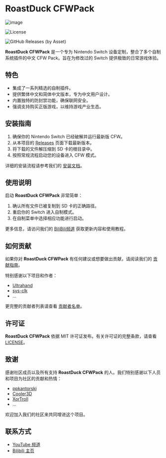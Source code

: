 # RoastDuck CFWPack
![image](https://github.com/sskyNS/RoastDuck-CFWPack/assets/121209531/db431f1c-9b19-4406-b32d-10720a5ec886)

![License](https://img.shields.io/badge/license-Apache%202.0-brightgreen.svg)

![GitHub Releases (by Asset)](https://img.shields.io/github/downloads/sskyNS/RoastDuck-CFWPack/releases/asset-name.svg)


**RoastDuck CFWPack** 是一个专为 Nintendo Switch 设备定制，整合了多个自制系统插件的中文 CFW Pack。旨在为修改过的 Switch 提供极致的日常游戏体验。


## 特色

- 集成了一系列精选的自制插件。
- 提供繁体中文和简体中文版本，专为中文用户设计。
- 内置独特的防封禁功能，确保联网安全。
- 强调支持购买正版游戏，以维持游戏产业生态。

## 安装指南

1. 确保你的 Nintendo Switch 已经破解并运行最新版 CFW。
2. 从本项目的 [Releases](https://github.com/sskyNS/RoastDuck-CFWPack/releases) 页面下载最新版本。
3. 将下载的文件解压缩到 SD 卡的根目录中。
4. 按照常规流程启动您的设备进入 CFW 模式。

详细的安装流程请参考我们的 [安装文档](INSTALL.md)。

## 使用说明

启动 **RoastDuck CFWPack** 非常简单：

1. 确认所有文件已被复制到 SD 卡的正确路径。
2. 重启你的 Switch 进入自制模式。
3. 在自制菜单中选择相应功能进行启动。

更多信息，请访问我们的 [BiliBili频道](https://space.bilibili.com/679023184) 获取更新内容和使用教程。

## 如何贡献

如果你对 **RoastDuck CFWPack** 有任何建议或想要做出贡献，请阅读我们的 [贡献指南](CONTRIBUTING.md)。

特别感谢以下项目和作者：

- [Ultrahand](https://github.com/ppkantorski/Ultrahand-Overlay)
- [sys-clk](https://github.com/retronx-team/sys-clk)
- ...

更完整的贡献者列表请查看 [贡献者名单](CONTRIBUTORS.md)。

## 许可证

**RoastDuck CFWPack** 依据 MIT 许可证发布。有关许可证的完整条款，请查看 [LICENSE](LICENSE)。

## 致谢

感谢社区成员以及所有支持 **RoastDuck CFWPack** 的人。我们特别感谢以下人员和项目为社区的贡献和热情：

- [ppkantorski](https://github.com/ppkantorski)
- [Cooler3D](https://github.com/rashevskyv/4IFIR)
- [XorTroll](https://github.com/XorTroll)
- ...

欢迎加入我们的社区来共同增进这个项目。

## 联系方式

- [YouTube 频道](https://youtube.com/@ssky-?si=lPttBaHAnWjSMgsB)
- [Bilibili 主页](https://space.bilibili.com/679023184?spm_id_from=333.1007.0.0)
